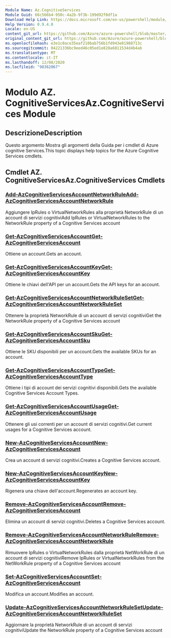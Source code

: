 ```yaml
---
Module Name: Az.CognitiveServices
Module Guid: 66c566b4-950c-4a2b-9f3b-199d92f0df1a
Download Help Link: https://docs.microsoft.com/en-us/powershell/module/az.cognitiveservices
Help Version: 0.9.4.0
Locale: en-US
content_git_url: https://github.com/Azure/azure-powershell/blob/master/src/CognitiveServices/CognitiveServices/help/Az.CognitiveServices.md
original_content_git_url: https://github.com/Azure/azure-powershell/blob/master/src/CognitiveServices/CognitiveServices/help/Az.CognitiveServices.md
ms.openlocfilehash: e3e1c0ace35eaf210bab756b1fd943e81988713c
ms.sourcegitcommit: 04221336bc9eed46c05ed1e828a6811534d4b4ab
ms.translationtype: MT
ms.contentlocale: it-IT
ms.lasthandoff: 12/08/2020
ms.locfileid: "98362067"
---
```

# <span data-ttu-id="bf6e5-101">Modulo AZ. CognitiveServices</span><span class="sxs-lookup"><span data-stu-id="bf6e5-101">Az.CognitiveServices Module</span></span>
## <span data-ttu-id="bf6e5-102">Descrizione</span><span class="sxs-lookup"><span data-stu-id="bf6e5-102">Description</span></span>
<span data-ttu-id="bf6e5-103">Questo argomento Mostra gli argomenti della Guida per i cmdlet di Azure cognitive Services.</span><span class="sxs-lookup"><span data-stu-id="bf6e5-103">This topic displays help topics for the Azure Cognitive Services cmdlets.</span></span>

## <span data-ttu-id="bf6e5-104">Cmdlet AZ. CognitiveServices</span><span class="sxs-lookup"><span data-stu-id="bf6e5-104">Az.CognitiveServices Cmdlets</span></span>
### [<span data-ttu-id="bf6e5-105">Add-AzCognitiveServicesAccountNetworkRule</span><span class="sxs-lookup"><span data-stu-id="bf6e5-105">Add-AzCognitiveServicesAccountNetworkRule</span></span>](Add-AzCognitiveServicesAccountNetworkRule.md)
<span data-ttu-id="bf6e5-106">Aggiungere IpRules o VirtualNetworkRules alla proprietà NetworkRule di un account di servizi cognitivi</span><span class="sxs-lookup"><span data-stu-id="bf6e5-106">Add IpRules or VirtualNetworkRules to the NetworkRule property of a Cognitive Services account</span></span>

### [<span data-ttu-id="bf6e5-107">Get-AzCognitiveServicesAccount</span><span class="sxs-lookup"><span data-stu-id="bf6e5-107">Get-AzCognitiveServicesAccount</span></span>](Get-AzCognitiveServicesAccount.md)
<span data-ttu-id="bf6e5-108">Ottiene un account.</span><span class="sxs-lookup"><span data-stu-id="bf6e5-108">Gets an account.</span></span>

### [<span data-ttu-id="bf6e5-109">Get-AzCognitiveServicesAccountKey</span><span class="sxs-lookup"><span data-stu-id="bf6e5-109">Get-AzCognitiveServicesAccountKey</span></span>](Get-AzCognitiveServicesAccountKey.md)
<span data-ttu-id="bf6e5-110">Ottiene le chiavi dell'API per un account.</span><span class="sxs-lookup"><span data-stu-id="bf6e5-110">Gets the API keys for an account.</span></span>

### [<span data-ttu-id="bf6e5-111">Get-AzCognitiveServicesAccountNetworkRuleSet</span><span class="sxs-lookup"><span data-stu-id="bf6e5-111">Get-AzCognitiveServicesAccountNetworkRuleSet</span></span>](Get-AzCognitiveServicesAccountNetworkRuleSet.md)
<span data-ttu-id="bf6e5-112">Ottenere la proprietà NetworkRule di un account di servizi cognitivi</span><span class="sxs-lookup"><span data-stu-id="bf6e5-112">Get the NetworkRule property of a Cognitive Services account</span></span>

### [<span data-ttu-id="bf6e5-113">Get-AzCognitiveServicesAccountSku</span><span class="sxs-lookup"><span data-stu-id="bf6e5-113">Get-AzCognitiveServicesAccountSku</span></span>](Get-AzCognitiveServicesAccountSku.md)
<span data-ttu-id="bf6e5-114">Ottiene le SKU disponibili per un account.</span><span class="sxs-lookup"><span data-stu-id="bf6e5-114">Gets the available SKUs for an account.</span></span>

### [<span data-ttu-id="bf6e5-115">Get-AzCognitiveServicesAccountType</span><span class="sxs-lookup"><span data-stu-id="bf6e5-115">Get-AzCognitiveServicesAccountType</span></span>](Get-AzCognitiveServicesAccountType.md)
<span data-ttu-id="bf6e5-116">Ottiene i tipi di account dei servizi cognitivi disponibili.</span><span class="sxs-lookup"><span data-stu-id="bf6e5-116">Gets the available Cognitive Services Account Types.</span></span>

### [<span data-ttu-id="bf6e5-117">Get-AzCognitiveServicesAccountUsage</span><span class="sxs-lookup"><span data-stu-id="bf6e5-117">Get-AzCognitiveServicesAccountUsage</span></span>](Get-AzCognitiveServicesAccountUsage.md)
<span data-ttu-id="bf6e5-118">Ottenere gli usi correnti per un account di servizi cognitivi.</span><span class="sxs-lookup"><span data-stu-id="bf6e5-118">Get current usages for a Cognitive Services account.</span></span>

### [<span data-ttu-id="bf6e5-119">New-AzCognitiveServicesAccount</span><span class="sxs-lookup"><span data-stu-id="bf6e5-119">New-AzCognitiveServicesAccount</span></span>](New-AzCognitiveServicesAccount.md)
<span data-ttu-id="bf6e5-120">Crea un account di servizi cognitivi.</span><span class="sxs-lookup"><span data-stu-id="bf6e5-120">Creates a Cognitive Services account.</span></span>

### [<span data-ttu-id="bf6e5-121">New-AzCognitiveServicesAccountKey</span><span class="sxs-lookup"><span data-stu-id="bf6e5-121">New-AzCognitiveServicesAccountKey</span></span>](New-AzCognitiveServicesAccountKey.md)
<span data-ttu-id="bf6e5-122">Rigenera una chiave dell'account.</span><span class="sxs-lookup"><span data-stu-id="bf6e5-122">Regenerates an account key.</span></span>

### [<span data-ttu-id="bf6e5-123">Remove-AzCognitiveServicesAccount</span><span class="sxs-lookup"><span data-stu-id="bf6e5-123">Remove-AzCognitiveServicesAccount</span></span>](Remove-AzCognitiveServicesAccount.md)
<span data-ttu-id="bf6e5-124">Elimina un account di servizi cognitivi.</span><span class="sxs-lookup"><span data-stu-id="bf6e5-124">Deletes a Cognitive Services account.</span></span>

### [<span data-ttu-id="bf6e5-125">Remove-AzCognitiveServicesAccountNetworkRule</span><span class="sxs-lookup"><span data-stu-id="bf6e5-125">Remove-AzCognitiveServicesAccountNetworkRule</span></span>](Remove-AzCognitiveServicesAccountNetworkRule.md)
<span data-ttu-id="bf6e5-126">Rimuovere IpRules o VirtualNetworkRules dalla proprietà NetWorkRule di un account di servizi cognitivi</span><span class="sxs-lookup"><span data-stu-id="bf6e5-126">Remove IpRules or VirtualNetworkRules from the NetWorkRule property of a Cognitive Services account</span></span>

### [<span data-ttu-id="bf6e5-127">Set-AzCognitiveServicesAccount</span><span class="sxs-lookup"><span data-stu-id="bf6e5-127">Set-AzCognitiveServicesAccount</span></span>](Set-AzCognitiveServicesAccount.md)
<span data-ttu-id="bf6e5-128">Modifica un account.</span><span class="sxs-lookup"><span data-stu-id="bf6e5-128">Modifies an account.</span></span>

### [<span data-ttu-id="bf6e5-129">Update-AzCognitiveServicesAccountNetworkRuleSet</span><span class="sxs-lookup"><span data-stu-id="bf6e5-129">Update-AzCognitiveServicesAccountNetworkRuleSet</span></span>](Update-AzCognitiveServicesAccountNetworkRuleSet.md)
<span data-ttu-id="bf6e5-130">Aggiornare la proprietà NetworkRule di un account di servizi cognitivi</span><span class="sxs-lookup"><span data-stu-id="bf6e5-130">Update the NetworkRule property of a Cognitive Services account</span></span>

